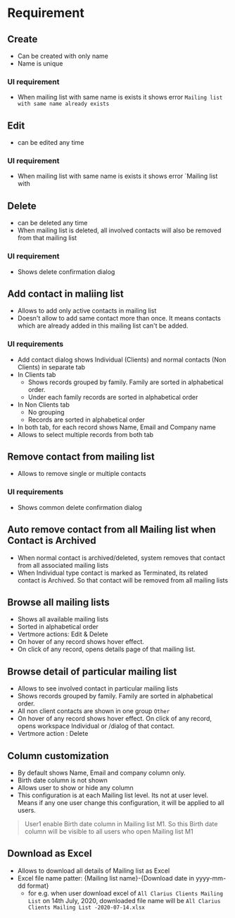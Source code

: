 # Requirement

## Create

- Can be created with only name
- Name is unique

### UI requirement

- When mailing list with same name is exists it shows error `Mailing list with same name already exists`

## Edit

- can be edited any time

### UI requirement

- When mailing list with same name is exists it shows error `Mailing list with 

## Delete

- can be deleted any time
- When mailing list is deleted, all involved contacts will also be removed from that mailing list

### UI requirement

- Shows delete confirmation dialog

## Add contact in maliing list

- Allows to add only active contacts in mailing list
- Doesn't allow to add same contact more than once. It means contacts which are already added in this mailing list can't be added.

### UI requirements

- Add contact dialog shows Individual (Clients) and normal contacts (Non Clients) in separate tab
- In Clients tab 
  - Shows records grouped by family. Family are sorted in alphabetical order.
  - Under each family records are sorted in alphabetical order
- In Non Clients tab
  - No grouping
  - Records are sorted in alphabetical order
- In both tab, for each record shows Name, Email and Company name
- Allows to select multiple records from both tab 

## Remove contact from mailing list

- Allows to remove single or multiple contacts

### UI requirements

- Shows common delete confirmation dialog

## Auto remove contact from all Mailing list when Contact is Archived

- When normal contact is archived/deleted, system removes that contact from all associated mailing lists
- When Individual type contact is marked as Terminated, its related contact is Archived. So that contact will be removed from all mailing lists

## Browse all mailing lists

- Shows all available mailing lists 
- Sorted in alphabetical order
- Vertmore actions: Edit & Delete
- On hover of any record shows hover effect. 
- On click of any record, opens details page of that mailing list.

## Browse detail of particular mailing list

- Allows to see involved contact in particular mailing lists
- Shows records grouped by family. Family are sorted in alphabetical order.
- All non client contacts are shown in one group `Other`
- On hover of any record shows hover effect. On click of any record, opens workspace Individual or /dialog of that contact.
- Vertmore action : Delete

## Column customization

- By default shows Name, Email and company column only.
- Birth date column is not shown
- Allows user to show or hide any column
- This configuration is at each Mailing list level. Its not at user level. Means if any one user change this configuration, it will be applied to all users.

> User1 enable Birth date column in Mailing list M1. So this Birth date column will be visible to all users who open Mailing list M1

## Download as Excel

- Allows to download all details of Mailing list as Excel
- Excel file name patter: {Mailing list name}-{Download date in yyyy-mm-dd format}
  - for e.g. when user download excel of `All Clarius Clients Mailing List` on 14th July, 2020, downloaded file name will be `All Clarius Clients Mailing List -2020-07-14.xlsx`